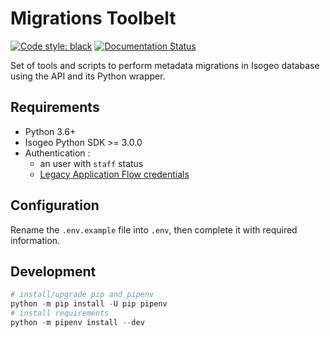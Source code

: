 # Migrations Toolbelt

[![Code style: black](https://img.shields.io/badge/code%20style-black-000000.svg)](https://github.com/psf/black)
[![Documentation Status](https://readthedocs.org/projects/migrations-toolbelt/badge/?version=latest)](https://migrations-toolbelt.readthedocs.io/en/latest/?badge=latest)

Set of tools and scripts to perform metadata migrations in Isogeo database using the API and its Python wrapper.

## Requirements

- Python 3.6+
- Isogeo Python SDK >= 3.0.0
- Authentication :
  - an user with `staff` status
  - [Legacy Application Flow credentials](https://requests-oauthlib.readthedocs.io/en/latest/oauth2_workflow.html#legacy-application-flow)

## Configuration

Rename the `.env.example` file into `.env`, then complete it with required information.

## Development

```powershell
# install/upgrade pip and pipenv
python -m pip install -U pip pipenv
# install requirements
python -m pipenv install --dev
```

<!-- ## Structure

This repository is organized in sub-projects.

### Duplicate

Used to completely duplicate many metadata. Usage example:

- copy the whole content of a workgroup into antoher one


### Import

Set of tools to import information  metadata 
 -->
